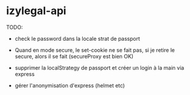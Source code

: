 # izylegal-api

TODO:

- check le password dans la locale strat de passport

- Quand en mode secure, le set-cookie ne se fait pas, si je retire le secure, alors il se fait (secureProxy est bien OK)
- supprimer la localStrategy de passport et créer un login à la main via express
- gérer l'anonymisation d'express (helmet etc)